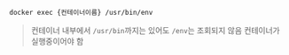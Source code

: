 ```sh
docker exec {컨테이너이름} /usr/bin/env
```
> 컨테이너 내부에서 `/usr/bin`까지는 있어도 `/env`는 조회되지 않음
> 컨테이너가 실행중이어야 함